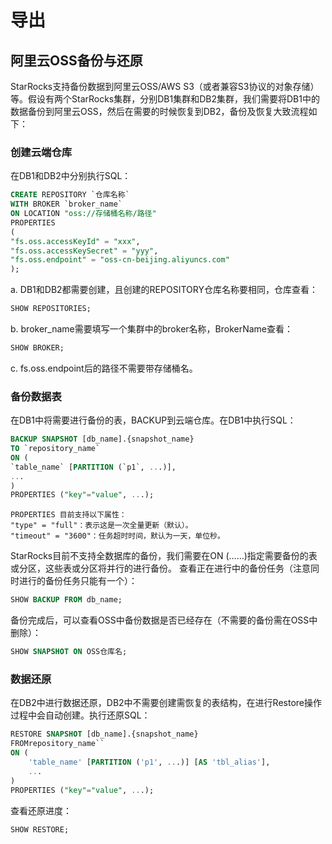 # 导出

## 阿里云OSS备份与还原

StarRocks支持备份数据到阿里云OSS/AWS S3（或者兼容S3协议的对象存储）等。假设有两个StarRocks集群，分别DB1集群和DB2集群，我们需要将DB1中的数据备份到阿里云OSS，然后在需要的时候恢复到DB2，备份及恢复大致流程如下：

### 创建云端仓库

在DB1和DB2中分别执行SQL：

```sql
CREATE REPOSITORY `仓库名称`
WITH BROKER `broker_name`
ON LOCATION "oss://存储桶名称/路径"
PROPERTIES
(
"fs.oss.accessKeyId" = "xxx",
"fs.oss.accessKeySecret" = "yyy",
"fs.oss.endpoint" = "oss-cn-beijing.aliyuncs.com"
);
```

a. DB1和DB2都需要创建，且创建的REPOSITORY仓库名称要相同，仓库查看：

```sql
SHOW REPOSITORIES;
```

b. broker_name需要填写一个集群中的broker名称，BrokerName查看：

```sql
SHOW BROKER;
```

c. fs.oss.endpoint后的路径不需要带存储桶名。

### 备份数据表

在DB1中将需要进行备份的表，BACKUP到云端仓库。在DB1中执行SQL：

```sql
BACKUP SNAPSHOT [db_name].{snapshot_name}
TO `repository_name`
ON (
`table_name` [PARTITION (`p1`, ...)],
...
)
PROPERTIES ("key"="value", ...);
```

```plain text
PROPERTIES 目前支持以下属性：
"type" = "full"：表示这是一次全量更新（默认）。
"timeout" = "3600"：任务超时时间，默认为一天，单位秒。
```

StarRocks目前不支持全数据库的备份，我们需要在ON (……)指定需要备份的表或分区，这些表或分区将并行的进行备份。
查看正在进行中的备份任务（注意同时进行的备份任务只能有一个）：

```sql
SHOW BACKUP FROM db_name;
```

备份完成后，可以查看OSS中备份数据是否已经存在（不需要的备份需在OSS中删除）：

```sql
SHOW SNAPSHOT ON OSS仓库名; 
```

### 数据还原

在DB2中进行数据还原，DB2中不需要创建需恢复的表结构，在进行Restore操作过程中会自动创建。执行还原SQL：

```sql
RESTORE SNAPSHOT [db_name].{snapshot_name}
FROMrepository_name``
ON (
    'table_name' [PARTITION ('p1', ...)] [AS 'tbl_alias'],
    ...
)
PROPERTIES ("key"="value", ...);
```

查看还原进度：

```sql
SHOW RESTORE;
```

